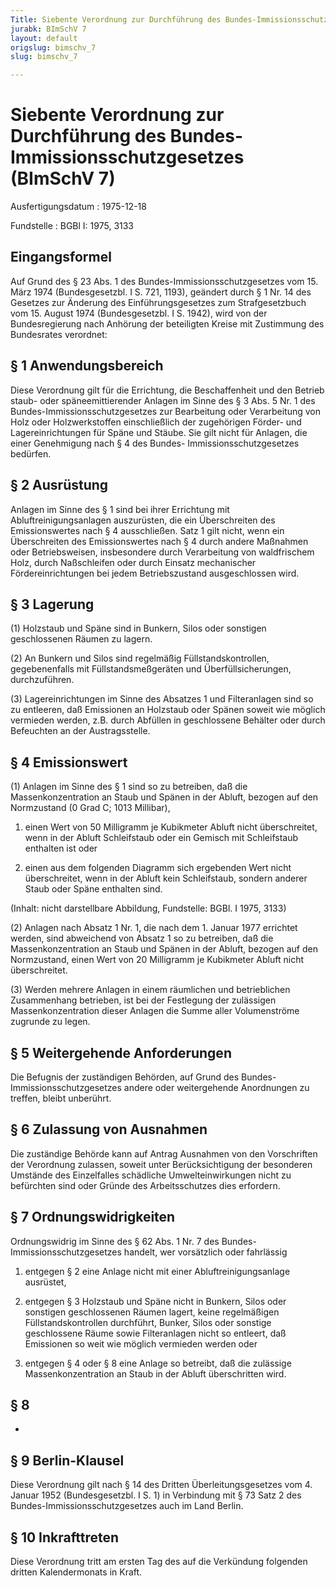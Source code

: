 ```yaml
---
Title: Siebente Verordnung zur Durchführung des Bundes-Immissionsschutzgesetzes
jurabk: BImSchV 7
layout: default
origslug: bimschv_7
slug: bimschv_7

---
```


# Siebente Verordnung zur Durchführung des Bundes-Immissionsschutzgesetzes (BImSchV 7)

Ausfertigungsdatum
:   1975-12-18

Fundstelle
:   BGBl I: 1975, 3133



## Eingangsformel

Auf Grund des § 23 Abs. 1 des Bundes-Immissionsschutzgesetzes vom 15.
März 1974 (Bundesgesetzbl. I S. 721, 1193), geändert durch § 1 Nr. 14
des Gesetzes zur Änderung des Einführungsgesetzes zum Strafgesetzbuch
vom 15. August 1974 (Bundesgesetzbl. I S. 1942), wird von der
Bundesregierung nach Anhörung der beteiligten Kreise mit Zustimmung
des Bundesrates verordnet:


## § 1 Anwendungsbereich

Diese Verordnung gilt für die Errichtung, die Beschaffenheit und den
Betrieb staub- oder späneemittierender Anlagen im Sinne des § 3 Abs. 5
Nr. 1 des Bundes-Immissionsschutzgesetzes zur Bearbeitung oder
Verarbeitung von Holz oder Holzwerkstoffen einschließlich der
zugehörigen Förder- und Lagereinrichtungen für Späne und Stäube. Sie
gilt nicht für Anlagen, die einer Genehmigung nach § 4 des Bundes-
Immissionsschutzgesetzes bedürfen.


## § 2 Ausrüstung

Anlagen im Sinne des § 1 sind bei ihrer Errichtung mit
Abluftreinigungsanlagen auszurüsten, die ein Überschreiten des
Emissionswertes nach § 4 ausschließen. Satz 1 gilt nicht, wenn ein
Überschreiten des Emissionswertes nach § 4 durch andere Maßnahmen oder
Betriebsweisen, insbesondere durch Verarbeitung von waldfrischem Holz,
durch Naßschleifen oder durch Einsatz mechanischer Fördereinrichtungen
bei jedem Betriebszustand ausgeschlossen wird.


## § 3 Lagerung

(1) Holzstaub und Späne sind in Bunkern, Silos oder sonstigen
geschlossenen Räumen zu lagern.

(2) An Bunkern und Silos sind regelmäßig Füllstandskontrollen,
gegebenenfalls mit Füllstandsmeßgeräten und Überfüllsicherungen,
durchzuführen.

(3) Lagereinrichtungen im Sinne des Absatzes 1 und Filteranlagen sind
so zu entleeren, daß Emissionen an Holzstaub oder Spänen soweit wie
möglich vermieden werden, z.B. durch Abfüllen in geschlossene Behälter
oder durch Befeuchten an der Austragsstelle.


## § 4 Emissionswert

(1) Anlagen im Sinne des § 1 sind so zu betreiben, daß die
Massenkonzentration an Staub und Spänen in der Abluft, bezogen auf den
Normzustand
(0 Grad C; 1013 Millibar),

1.  einen Wert von 50 Milligramm je Kubikmeter Abluft nicht überschreitet,
    wenn in der Abluft Schleifstaub oder ein Gemisch mit Schleifstaub
    enthalten ist oder


2.  einen aus dem folgenden Diagramm sich ergebenden Wert nicht
    überschreitet, wenn in der Abluft kein Schleifstaub, sondern anderer
    Staub oder Späne enthalten sind.



(Inhalt: nicht darstellbare Abbildung,
Fundstelle: BGBl. I 1975, 3133)

(2) Anlagen nach Absatz 1 Nr. 1, die nach dem 1. Januar 1977 errichtet
werden, sind abweichend von Absatz 1 so zu betreiben, daß die
Massenkonzentration an Staub und Spänen in der Abluft, bezogen auf den
Normzustand, einen Wert von 20 Milligramm je Kubikmeter Abluft nicht
überschreitet.

(3) Werden mehrere Anlagen in einem räumlichen und betrieblichen
Zusammenhang betrieben, ist bei der Festlegung der zulässigen
Massenkonzentration dieser Anlagen die Summe aller Volumenströme
zugrunde zu legen.


## § 5 Weitergehende Anforderungen

Die Befugnis der zuständigen Behörden, auf Grund des Bundes-
Immissionsschutzgesetzes andere oder weitergehende Anordnungen zu
treffen, bleibt unberührt.


## § 6 Zulassung von Ausnahmen

Die zuständige Behörde kann auf Antrag Ausnahmen von den Vorschriften
der Verordnung zulassen, soweit unter Berücksichtigung der besonderen
Umstände des Einzelfalles schädliche Umwelteinwirkungen nicht zu
befürchten sind oder Gründe des Arbeitsschutzes dies erfordern.


## § 7 Ordnungswidrigkeiten

Ordnungswidrig im Sinne des § 62 Abs. 1 Nr. 7 des Bundes-
Immissionsschutzgesetzes handelt, wer vorsätzlich oder fahrlässig

1.  entgegen § 2 eine Anlage nicht mit einer Abluftreinigungsanlage
    ausrüstet,


2.  entgegen § 3 Holzstaub und Späne nicht in Bunkern, Silos oder
    sonstigen geschlossenen Räumen lagert, keine regelmäßigen
    Füllstandskontrollen durchführt, Bunker, Silos oder sonstige
    geschlossene Räume sowie Filteranlagen nicht so entleert, daß
    Emissionen so weit wie möglich vermieden werden oder


3.  entgegen § 4
    oder § 8 eine Anlage so betreibt, daß die zulässige
    Massenkonzentration an Staub in der Abluft überschritten wird.





## § 8

-


## § 9 Berlin-Klausel

Diese Verordnung gilt nach § 14 des Dritten Überleitungsgesetzes vom
4\. Januar 1952 (Bundesgesetzbl. I S. 1) in Verbindung mit § 73 Satz 2
des Bundes-Immissionsschutzgesetzes auch im Land Berlin.


## § 10 Inkrafttreten

Diese Verordnung tritt am ersten Tag des auf die Verkündung folgenden
dritten Kalendermonats in Kraft.

